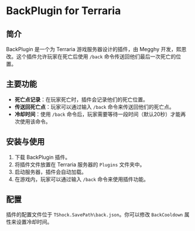 # BackPlugin for Terraria

## 简介
BackPlugin 是一个为 Terraria 游戏服务器设计的插件，由 Megghy 开发，熙恩改。这个插件允许玩家在死亡后使用 `/back` 命令传送回他们最后一次死亡的位置。

## 主要功能
- **死亡点记录**：在玩家死亡时，插件会记录他们的死亡位置。
- **传送回死亡点**：玩家可以通过输入 `/back` 命令来传送回他们的死亡点。
- **冷却时间**：使用 `/back` 命令后，玩家需要等待一段时间（默认20秒）才能再次使用该命令。

## 安装与使用
1. 下载 BackPlugin 插件。
2. 将插件文件放置在 Terraria 服务器的 `Plugins` 文件夹中。
3. 启动服务器，插件会自动加载。
4. 在游戏内，玩家可以通过输入 `/back` 命令来使用插件功能。

## 配置
插件的配置文件位于 `TShock.SavePath\back.json`。你可以修改 `BackCooldown` 属性来设置冷却时间。
